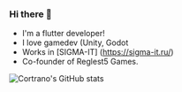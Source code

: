 ### Hi there 👋

- I'm a flutter developer!
- I love gamedev (Unity, Godot
- Works in [SIGMA-IT] (https://sigma-it.ru/)
- Co-founder of Reglest5 Games.

![Cortrano's GitHub stats](https://github-readme-stats.vercel.app/api?username=cortrano&show_icons=true&theme=dracula)


<!--
**Cortrano/Cortrano** is a ✨ _special_ ✨ repository because its `README.md` (this file) appears on your GitHub profile.

Here are some ideas to get you started:

- 🔭 I’m currently working on ...
- 🌱 I’m currently learning ...
- 👯 I’m looking to collaborate on ...
- 🤔 I’m looking for help with ...
- 💬 Ask me about ...
- 📫 How to reach me: ...
- 😄 Pronouns: ...
- ⚡ Fun fact: ...
-->
